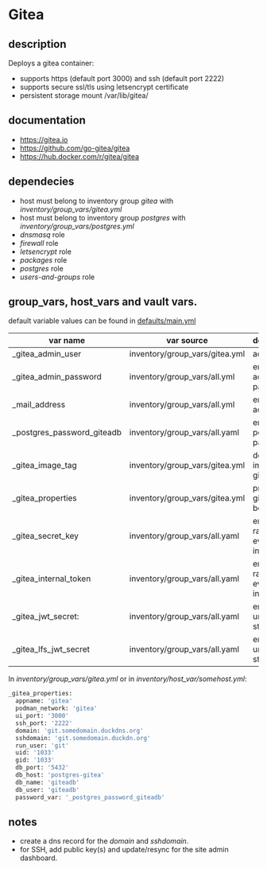 # Gitea 

## description
Deploys a gitea container:

* supports https (default port 3000) and ssh (default port 2222)
* supports secure ssl/tls using letsencrypt certificate
* persistent storage mount /var/lib/gitea/

## documentation

* https://gitea.io
* https://github.com/go-gitea/gitea
* https://hub.docker.com/r/gitea/gitea

## dependecies

* host must belong to inventory group *gitea* with *inventory/group_vars/gitea.yml*
* host must belong to inventory group *postgres* with *inventory/group_vars/postgres.yml*
* *dnsmasq* role
* *firewall* role
* *letsencrypt* role
* *packages* role
* *postgres* role
* *users-and-groups* role

## group_vars, host_vars and vault vars.

default variable values can be found in [defaults/main.yml](defaults/main.yml)

| var name                   | var source                      | description                        |
|----------------------------|---------------------------------|------------------------------------|
| _gitea_admin_user          | inventory/group_vars/gitea.yml  | admin user                         |
| _gitea_admin_password      | inventory/group_vars/all.yml    | encrypted admin password           |
| _mail_address              | inventory/group_vars/all.yml    | email address                      |
| _postgres_password_giteadb | inventory/group_vars/all.yaml   | encrypted postgres password        |
| _gitea_image_tag           | inventory/group_vars/gitea.yml  | docker image tag gitea/gitea:<tag> |
| _gitea_properties          | inventory/group_vars/gitea.yml  | properties gitea, see below        |
| _gitea_secret_key          | inventory/group_vars/all.yaml   | encrypted random at every install  |
| _gitea_internal_token      | inventory/group_vars/all.yaml   | encrypted random at every install  |
| _gitea_jwt_secret:         | inventory/group_vars/all.yaml   | encrypted unique string            |
| _gitea_lfs_jwt_secret      | inventory/group_vars/all.yaml   | encrypted unique string            |


In *inventory/group_vars/gitea.yml* or in *inventory/host_var/somehost.yml*:
```bash
_gitea_properties:
  appname: 'gitea'
  podman_network: 'gitea'
  ui_port: '3000'
  ssh_port: '2222'
  domain: 'git.somedomain.duckdns.org'
  sshdomain: 'git.somedomain.duckdn.org'
  run_user: 'git'
  uid: '1033'
  gid: '1033'
  db_port: '5432'
  db_host: 'postgres-gitea'
  db_name: 'giteadb'
  db_user: 'giteadb'
  password_var: '_postgres_password_giteadb'
```

## notes

* create a dns record for the *domain* and *sshdomain*.
* for SSH, add public key(s) and update/resync for the site admin dashboard. 
